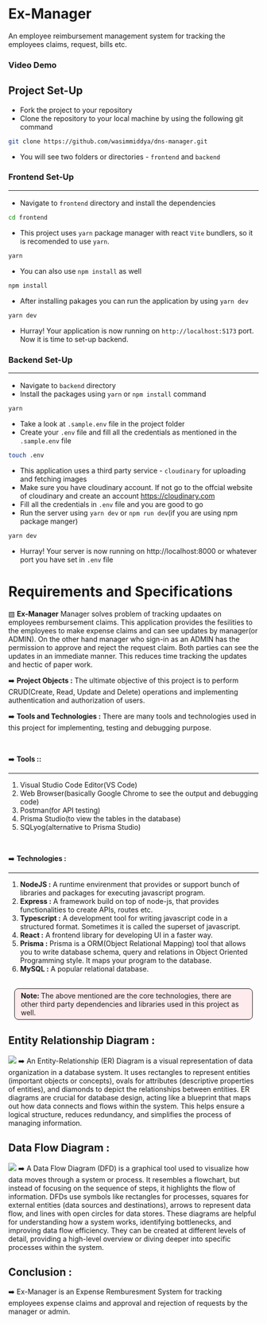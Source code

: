 # Ex-Manager
An employee reimbursement management system for tracking the employees claims, request, bills etc.

### Video Demo


## Project Set-Up
* Fork the project to your repository
* Clone the repository to your local machine by using the following git command
```bash
git clone https://github.com/wasimmiddya/dns-manager.git
```
* You will see two folders or directories - ```frontend``` and ```backend```

### Frontend Set-Up<hr>
* Navigate to `frontend` directory and install the dependencies
```sh
cd frontend 
```
* This project uses `yarn` package manager with react `Vite` bundlers, so it is recomended to use `yarn`.
```sh
yarn
```
*  You can also use `npm install` as well
```sh
npm install
```
* After installing pakages you can run the application by using `yarn dev`
```sh
yarn dev
```
* Hurray! Your application is now running on `http://localhost:5173` port. Now it is time to set-up backend.


### Backend Set-Up<hr/>
* Navigate to `backend` directory
* Install the packages using `yarn` or `npm install` command
```sh
yarn
```
* Take a look at `.sample.env` file in the project folder
* Create your `.env` file and fill all the credentials as mentioned in the `.sample.env` file
```sh
touch .env
```
* This application uses a third party service - `cloudinary` for uploading and fetching images 
* Make sure you have cloudinary account. If not go to the offcial website of cloudinary and create an account https://cloudinary.com
* Fill all the credentials in `.env` file and you are good to go
* Run the server using `yarn dev` or `npm run dev`(if you are using npm package manger)
```sh
yarn dev
```
* Hurray! Your server is now running on http://localhost:8000 or whatever port you have set in `.env` file
  

# Requirements and Specifications
▧ **Ex-Manager** Manager solves problem of tracking updaates on employees rembursement claims. This application provides the fesilities to the employees to make expense claims and can see updates by manager(or ADMIN). On the other hand manager who sign-in as an ADMIN has the permission to approve and reject the request claim. Both parties can see the updates in an immediate manner. This reduces time tracking the updates and hectic of paper work.

➡️ **Project Objects :** The ultimate objective of this project is to perform CRUD(Create, Read, Update and Delete) operations and implementing authentication and authorization of users.


➡️ **Tools and Technologies :** There are many tools and technologies used in this project for implementing, testing and debugging purpose.

<br/>

➡️ **Tools ::**<hr/>
1. Visual Studio Code Editor(VS Code)
2. Web Browser(basically Google Chrome to see the output and debugging code)
3. Postman(for API testing)
4. Prisma Studio(to view the tables in the database)
5. SQLyog(alternative to Prisma Studio)

<br/>

➡️ **Technologies :**<hr/>
1. **NodeJS :** A runtime envirenment that provides or support bunch of libraries and packages for executing javascript program.
2. **Express :** A framework build on top of node-js, that provides functionalities to create APIs, routes etc.
3. **Typescript :** A development tool for writing javascript code in a structured format. Sometimes it is called the superset of javascript.
4. **React :** A frontend library for developing UI in a faster way.
5. **Prisma :** Prisma is a ORM(Object Relational Mapping) tool that allows you to write database schema, query and relations in Object Oriented Programming style. It maps your program to the database.
6. **MySQL :** A popular relational database.

<br/>
<p style="background-color: rgba(255,80,100, 0.1); padding: 5px 12px; border-radius: 8px; border: 1px solid; width: 90%; margin: 0 auto;">
    <b>Note: </b> The above mentioned are the core technologies, there are other third party dependencies and libraries used in this project as well.
</p> 

## Entity Relationship Diagram : 
<image src="ERD.png"/>
➡️ An Entity-Relationship (ER) Diagram is a visual representation of data organization in a database system. It uses rectangles to represent entities (important objects or concepts), ovals for attributes (descriptive properties of entities), and diamonds to depict the relationships between entities. ER diagrams are crucial for database design, acting like a blueprint that maps out how data connects and flows within the system. This helps ensure a logical structure, reduces redundancy, and simplifies the process of managing information.

## Data Flow Diagram : 
<image src="DFD.png"/>
➡️ A Data Flow Diagram (DFD) is a graphical tool used to visualize how data moves through a system or process. It resembles a flowchart, but instead of focusing on the sequence of steps, it highlights the flow of information. DFDs use symbols like rectangles for processes, squares for external entities (data sources and destinations), arrows to represent data flow, and lines with open circles for data stores. These diagrams are helpful for understanding how a system works, identifying bottlenecks, and improving data flow efficiency. They can be created at different levels of detail, providing a high-level overview or diving deeper into specific processes within the system.

## Conclusion : 
➡️ Ex-Manager is an Expense Remburesment System for tracking employees expense claims and approval and rejection of requests by the manager or admin.
